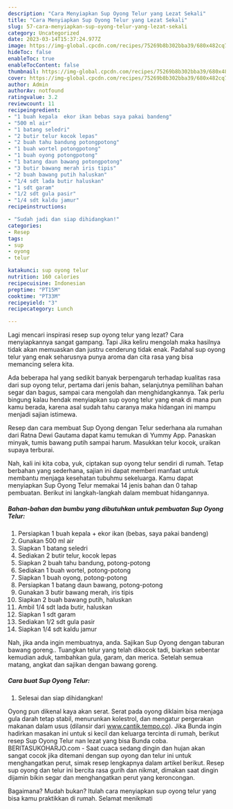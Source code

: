 ```yaml
---
description: "Cara Menyiapkan Sup Oyong Telur yang Lezat Sekali"
title: "Cara Menyiapkan Sup Oyong Telur yang Lezat Sekali"
slug: 57-cara-menyiapkan-sup-oyong-telur-yang-lezat-sekali
category: Uncategorized
date: 2023-03-14T15:37:24.977Z
image: https://img-global.cpcdn.com/recipes/75269b8b302bba39/680x482cq70/sup-oyong-telur-foto-resep-utama.jpg
hideToc: false
enableToc: true
enableTocContent: false
thumbnail: https://img-global.cpcdn.com/recipes/75269b8b302bba39/680x482cq70/sup-oyong-telur-foto-resep-utama.jpg
cover: https://img-global.cpcdn.com/recipes/75269b8b302bba39/680x482cq70/sup-oyong-telur-foto-resep-utama.jpg
author: Admin
authorAv: notfound
ratingvalue: 3.2
reviewcount: 11
recipeingredient:
- "1 buah kepala  ekor ikan bebas saya pakai bandeng"
- "500 ml air"
- "1 batang seledri"
- "2 butir telur kocok lepas"
- "2 buah tahu bandung potongpotong"
- "1 buah wortel potongpotong"
- "1 buah oyong potongpotong"
- "1 batang daun bawang potongpotong"
- "3 butir bawang merah iris tipis"
- "2 buah bawang putih haluskan"
- "1/4 sdt lada butir haluskan"
- "1 sdt garam"
- "1/2 sdt gula pasir"
- "1/4 sdt kaldu jamur"
recipeinstructions:

- "Sudah jadi dan siap dihidangkan!"
categories:
- Resep
tags:
- sup
- oyong
- telur

katakunci: sup oyong telur 
nutrition: 160 calories
recipecuisine: Indonesian
preptime: "PT15M"
cooktime: "PT33M"
recipeyield: "3"
recipecategory: Lunch

---
```



Lagi mencari inspirasi resep sup oyong telur yang lezat? Cara menyiapkannya sangat gampang. Tapi Jika keliru mengolah maka hasilnya tidak akan memuaskan dan justru cenderung tidak enak. Padahal sup oyong telur yang enak seharusnya punya aroma dan cita rasa yang bisa memancing selera kita.


Ada beberapa hal yang sedikit banyak berpengaruh terhadap kualitas rasa dari sup oyong telur, pertama dari jenis bahan, selanjutnya pemilihan bahan segar dan bagus, sampai cara mengolah dan menghidangkannya. Tak perlu bingung kalau hendak menyiapkan sup oyong telur yang enak di mana pun kamu berada, karena asal sudah tahu caranya maka hidangan ini mampu menjadi sajian istimewa.

Resep dan cara membuat Sup Oyong dengan Telur sederhana ala rumahan dari Ratna Dewi Gautama dapat kamu temukan di Yummy App. Panaskan minyak, tumis bawang putih sampai harum. Masukkan telur kocok, uraikan supaya terburai.


Nah, kali ini kita coba, yuk, ciptakan sup oyong telur sendiri di rumah. Tetap berbahan yang sederhana, sajian ini dapat memberi manfaat untuk membantu menjaga kesehatan tubuhmu sekeluarga. Kamu dapat menyiapkan Sup Oyong Telur memakai 14 jenis bahan dan 0 tahap pembuatan. Berikut ini langkah-langkah dalam membuat hidangannya.

<!--inarticleads1-->

##### Bahan-bahan dan bumbu yang dibutuhkan untuk pembuatan Sup Oyong Telur:

1. Persiapkan 1 buah kepala + ekor ikan (bebas, saya pakai bandeng)
1. Gunakan 500 ml air
1. Siapkan 1 batang seledri
1. Sediakan 2 butir telur, kocok lepas
1. Siapkan 2 buah tahu bandung, potong-potong
1. Sediakan 1 buah wortel, potong-potong
1. Siapkan 1 buah oyong, potong-potong
1. Persiapkan 1 batang daun bawang, potong-potong
1. Gunakan 3 butir bawang merah, iris tipis
1. Siapkan 2 buah bawang putih, haluskan
1. Ambil 1/4 sdt lada butir, haluskan
1. Siapkan 1 sdt garam
1. Sediakan 1/2 sdt gula pasir
1. Siapkan 1/4 sdt kaldu jamur


Nah, jika anda ingin membuatnya, anda. Sajikan Sup Oyong dengan taburan bawang goreng.. Tuangkan telur yang telah dikocok tadi, biarkan sebentar kemudian aduk, tambahkan gula, garam, dan merica. Setelah semua matang, angkat dan sajikan dengan bawang goreng. 

<!--inarticleads2-->

##### Cara buat Sup Oyong Telur:


1. Selesai dan siap dihidangkan!

Oyong pun dikenal kaya akan serat. Serat pada oyong diklaim bisa menjaga gula darah tetap stabil, menurunkan kolestrol, dan mengatur pergerakan makanan dalam usus (dilansir dari www.cantik.tempo.co). Jika Bunda ingin hadirkan masakan ini untuk si kecil dan keluarga tercinta di rumah, berikut resep Sup Oyong Telur nan lezat yang bisa Bunda coba. BERITASUKOHARJO.com - Saat cuaca sedang dingin dan hujan akan sangat cocok jika ditemani dengan sup oyong dan telur ini untuk menghangatkan perut, simak resep lengkapnya dalam artikel berikut. Resep sup oyong dan telur ini bercita rasa gurih dan nikmat, dimakan saat dingin dijamin bikin segar dan menghangatkan perut yang keroncongan. 

Bagaimana? Mudah bukan? Itulah cara menyiapkan sup oyong telur yang bisa kamu praktikkan di rumah. Selamat menikmati
